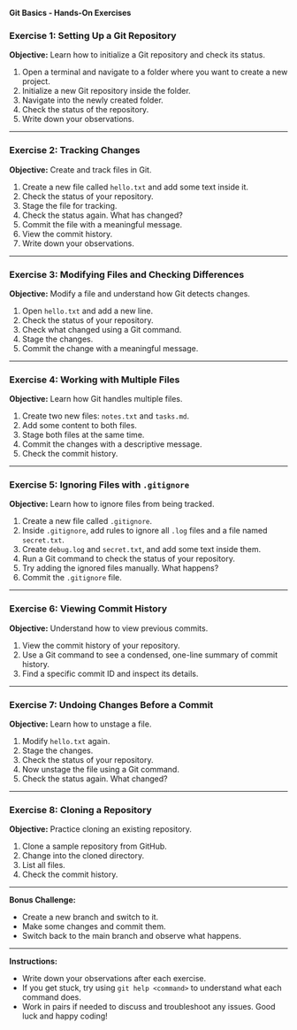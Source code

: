 **Git Basics - Hands-On Exercises**
### **Exercise 1: Setting Up a Git Repository**
**Objective:** Learn how to initialize a Git repository and check its status.
1. Open a terminal and navigate to a folder where you want to create a new project.
2. Initialize a new Git repository inside the folder.
3. Navigate into the newly created folder.
4. Check the status of the repository.
5. Write down your observations.
---
### **Exercise 2: Tracking Changes**
**Objective:** Create and track files in Git.
1. Create a new file called `hello.txt` and add some text inside it.
2. Check the status of your repository.
3. Stage the file for tracking.
4. Check the status again. What has changed?
5. Commit the file with a meaningful message.
6. View the commit history.
7. Write down your observations.
---
### **Exercise 3: Modifying Files and Checking Differences**
**Objective:** Modify a file and understand how Git detects changes.
1. Open `hello.txt` and add a new line.
2. Check the status of your repository.
3. Check what changed using a Git command.
4. Stage the changes.
5. Commit the change with a meaningful message.
---
### **Exercise 4: Working with Multiple Files**
**Objective:** Learn how Git handles multiple files.
1. Create two new files: `notes.txt` and `tasks.md`.
2. Add some content to both files.
3. Stage both files at the same time.
4. Commit the changes with a descriptive message.
5. Check the commit history.
---
### **Exercise 5: Ignoring Files with `.gitignore`**
**Objective:** Learn how to ignore files from being tracked.
1. Create a new file called `.gitignore`.
2. Inside `.gitignore`, add rules to ignore all `.log` files and a file named `secret.txt`.
3. Create `debug.log` and `secret.txt`, and add some text inside them.
4. Run a Git command to check the status of your repository.
5. Try adding the ignored files manually. What happens?
6. Commit the `.gitignore` file.
---
### **Exercise 6: Viewing Commit History**
**Objective:** Understand how to view previous commits.
1. View the commit history of your repository.
2. Use a Git command to see a condensed, one-line summary of commit history.
3. Find a specific commit ID and inspect its details.
---
### **Exercise 7: Undoing Changes Before a Commit**
**Objective:** Learn how to unstage a file.
1. Modify `hello.txt` again.
2. Stage the changes.
3. Check the status of your repository.
4. Now unstage the file using a Git command.
5. Check the status again. What changed?
---
### **Exercise 8: Cloning a Repository**
**Objective:** Practice cloning an existing repository.
1. Clone a sample repository from GitHub.
2. Change into the cloned directory.
3. List all files.
4. Check the commit history.
---
**Bonus Challenge:**
- Create a new branch and switch to it.
- Make some changes and commit them.
- Switch back to the main branch and observe what happens.
---
**Instructions:**
- Write down your observations after each exercise.
- If you get stuck, try using `git help <command>` to understand what each command does.
- Work in pairs if needed to discuss and troubleshoot any issues.
Good luck and happy coding!
